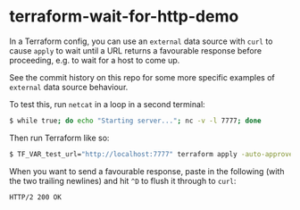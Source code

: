 # terraform-wait-for-http-demo
In a Terraform config, you can use an `external` data source with `curl` to cause `apply` to wait until a URL returns a favourable response before proceeding, e.g. to wait for a host to come up.

See the commit history on this repo for some more specific examples of `external` data source behaviour.

To test this, run `netcat` in a loop in a second terminal:
```bash
$ while true; do echo "Starting server..."; nc -v -l 7777; done
```

Then run Terraform like so:
```bash
$ TF_VAR_test_url="http://localhost:7777" terraform apply -auto-approve
```

When you want to send a favourable response, paste in the following (with the two trailing newlines) and hit `^D` to flush it through to `curl`:
```http
HTTP/2 200 OK


```

